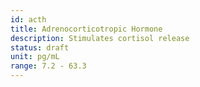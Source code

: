 ```yaml
---
id: acth
title: Adrenocorticotropic Hormone
description: Stimulates cortisol release
status: draft
unit: pg/mL
range: 7.2 - 63.3
---
```

